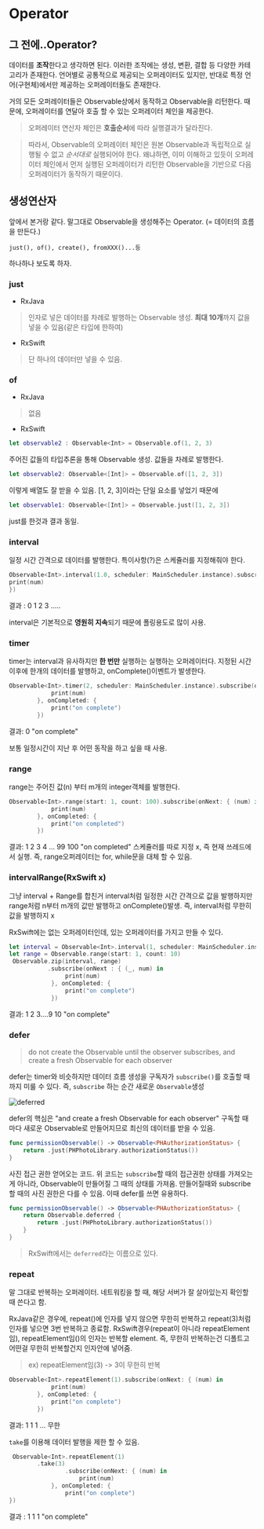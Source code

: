 # Operator

## 그 전에..Operator?

데이터를 **조작**한다고 생각하면 된다. 이러한 조작에는 생성, 변환, 결합 등 다양한 카테고리가 존재한다. 
언어별로 공통적으로 제공되는 오퍼레이터도 있지만, 반대로 특정 언어(구현체)에서만 제공하는 오퍼레이터들도 존재한다. 

거의 모든 오퍼레이터들은 Observable상에서 동작하고 Observable을 리턴한다.
때문에, 오퍼레이터를 연달아 호출 할 수 있는 오퍼레이터 체인을 제공한다.
> 오퍼레이터 연산자 체인은 **호출순서**에 따라 실행결과가 달라진다.

> 따라서, Observable의 오퍼레이터 체인은 원본 Observable과 독립적으로 실행될 수 없고 _순서대로_ 실행되어야 한다. 왜냐하면, 이미 이해하고 있듯이 오퍼레이터 체인에서 먼저 실행된 오퍼레이터가 리턴한 Observable을 기반으로 다음 오퍼레이터가 동작하기 때문이다.


## 생성연산자
앞에서 본거랑 같다. 말그대로 Observable을 생성해주는 Operator. (= 데이터의 흐름을 만든다.)

```just(), of(), create(), fromXXX()...등 ```

하나하나 보도록 하자.

### just
- RxJava
> 인자로 넣은 데이터를 차례로 발행하는 Observable 생성.
>  **최대 10개**까지 값을 넣을 수 있음(같은 타입에 한하여)
- RxSwift
> 단 하나의 데이터만 넣을 수 있음.

### of 
- RxJava 
>  없음

- RxSwift
~~~swift 
let observable2 : Observable<Int> = Observable.of(1, 2, 3)
~~~
주어진 값들의 타입추론을 통해 Observable 생성. 값들을 차례로 발행한다. 


~~~swift 
let observable2: Observable<[Int]> = Observable.of([1, 2, 3])
~~~
이렇게 배열도 잘 받을 수 있음. 
[1, 2, 3]이라는 단일 요소를 넣었기 때문에

~~~swift 
let observable1: Observable<[Int]> = Observable.just([1, 2, 3])
~~~

just를 한것과 결과 동일.

### interval
일정 시간 간격으로 데이터를 발행한다.
특이사항(?)은 스케쥴러를 지정해줘야 한다. 

~~~swift 
Observable<Int>.interval(1.0, scheduler: MainScheduler.instance).subscribe(onNext: { num in
print(num)
})
~~~

결과 : 0 1 2 3 .....

interval은 기본적으로 **영원히 지속**되기 때문에 폴링용도로 많이 사용.

### timer
timer는 interval과 유사하지만 **한 번만** 실행하는 실행하는 오퍼레이터다.
지정된 시간 이후에 한개의 데이터를 발행하고, onComplete()이벤트가 발생한다. 

~~~swift 
Observable<Int>.timer(2, scheduler: MainScheduler.instance).subscribe(onNext: { (num) in
            print(num)
        }, onCompleted: {
            print("on complete")
        })
~~~

결과: 0 "on complete"

보통 일정시간이 지난 후 어떤 동작을 하고 싶을 때 사용.

### range
range는 주어진 값(n) 부터 m개의 integer객체를 발행한다.

~~~swift 
Observable<Int>.range(start: 1, count: 100).subscribe(onNext: { (num) in
            print(num)
        }, onCompleted: {
            print("on completed")
        })
~~~

결과: 1 2 3 4 ... 99 100 "on completed"
스케쥴러를 따로 지정 x, 즉 현재 쓰레드에서 실행. 즉, range오퍼레이터는 for, while문을 대체 할 수 있음.

### intervalRange(RxSwift x)
그냥 interval + Range를 합친거
interval처럼 일정한 시간 간격으로 값을 발행하지만 range처럼 n부터 m개의 값만 발행하고 onComplete()발생.
즉, interval처럼 무한히 값을 발행하지 x


RxSwift에는 없는 오퍼레이터인데, 있는 오퍼레이터를 가지고 만들 수 있다. 

~~~swift 
let interval = Observable<Int>.interval(1, scheduler: MainScheduler.instance)
let range = Observable.range(start: 1, count: 10)
 Observable.zip(interval, range)
           .subscribe(onNext : { (_, num) in
                print(num)
            }, onCompleted: {
                print("on complete")
            })
~~~

결과: 1 2 3....9 10 "on complete"

### defer 

> do not create the Observable until the observer subscribes, and create a fresh Observable for each observer

defer는 timer와 비슷하지만 데이터 흐름 생성을 구독자가 ```subscribe()```를 호출할 때 까지 미룰 수 있다.
즉, ```subscribe``` 하는 순간 새로운 ```Observable```생성


![deferred](./images/deferred.png)

defer의 핵심은 "and create a fresh Observable for each observer"
구독할 때 마다 새로운 Observable로 만들어지므로 최신의 데이터를 받을 수 있음.

~~~swift 
func permissionObservable() -> Observable<PHAuthorizationStatus> {
	return .just(PHPhotoLibrary.authorizationStatus())
}
~~~

사진 접근 권한 얻어오는 코드.
위 코드는 ```subscribe```할 때의 접근권한 상태를 가져오는게 아니라, Observable이 만들어질 그 때의 상태를 가져옴. 만들어질때와 subscribe할 때의 사진 권한은 다를 수 있음. 이때 defer를 쓰면 유용하다.

~~~swift 
func permissionObservable() -> Observable<PHAuthorizationStatus> {
	return Observable.deferred {
		return .just(PHPhotoLibrary.authorizationStatus())
	}
}
~~~
> RxSwift에서는 ```deferred```라는 이름으로 있다. 

### repeat 
말 그대로 반복하는 오퍼레이터. 네트워킹을 할 때, 해당 서버가 잘 살아있는지 확인할 때 쓴다고 함.

RxJava같은 경우에, repeat()에 인자를 넣지 않으면 무한히 반복하고 repeat(3)처럼 인자를 넣으면 3번 반복하고 종료함.
RxSwift경우(repeat이 아니라 repeatElement임), repeatElement임()의 인자는 반복할 element. 즉, 무한히 반복하는건 디폴트고 어떤걸 무한히 반복할건지 인자안에 넣어줌. 
> ex) repeatElement임(3) -> 3이 무한히 반복 

~~~swift 
Observable<Int>.repeatElement(1).subscribe(onNext: { (num) in
            print(num)
        }, onCompleted: {
            print("on complete")
        })
~~~
결과: 1 1 1 ... 무한

```take```를 이용해 데이터 발행을 제한 할 수 있음. 

~~~swift 
 Observable<Int>.repeatElement(1)
 		.take(3)
            	.subscribe(onNext: { (num) in
            		print(num)
        	}, onCompleted: {
          		print("on complete")
})
~~~

결과 : 1 1 1 "on complete"
